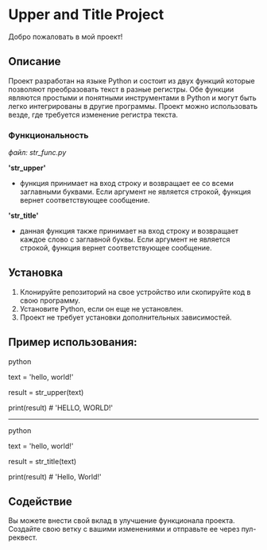 # Upper and Title Project

Добро пожаловать в мой проект!

## Описание

Проект разработан на языке Python и состоит из двух функций которые позволяют преобразовать текст в разные регистры.
Обе функции являются простыми и понятными инструментами в Python и могут быть легко интегрированы в другие программы.
Проект можно использовать везде, где требуется изменение регистра текста.

### Функциональность

_файл: str_func.py_

**'str_upper'**
- функция принимает на вход строку и возвращает ее со всеми заглавными буквами. Если аргумент не является строкой,
функция вернет соответствующее сообщение.

**'str_title'**
- данная функция также принимает на вход строку и возвращает каждое слово с заглавной буквы. Если аргумент не является строкой,
функция вернет соответствующее сообщение.

## Установка
1. Клонируйте репозиторий на свое устройство или скопируйте код в свою программу.
2. Установите Python, если он еще не установлен.
3. Проект не требует установки дополнительных зависимостей.

## Пример использования:
python

text = 'hello, world!'

result = str_upper(text)

print(result) # 'HELLO, WORLD!'

-------------------------------

python

text = 'hello, world!'

result = str_title(text)

print(result) # 'Hello, World!'

## Содействие

Вы можете внести свой вклад в улучшение функционала проекта. 
Создайте свою ветку с вашими изменениями и отправьте ее через пул-реквест.
